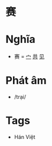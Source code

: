 # 赛

# Nghĩa
* 赛 = [宀](宀.md) [共](共.md) [见](见.md)

# Phát âm
* /trại/

# Tags
* Hán Việt

<script>window.HANZI_FIELD='赛';</script>
